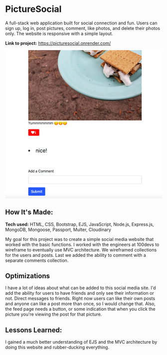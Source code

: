 # PictureSocial
A full-stack web application built for social connection and fun. Users can sign up, log in, post pictures, comment, like photos, and delete their photos only. The website is responsive with a simple layout.

**Link to project:** https://picturesocial.onrender.com/

![alt tag](https://github.com/1jkeepers3/pictureSocial/blob/main/public/images/PictureSocial.png)

## How It's Made:

**Tech used:** HTML, CSS, Bootstrap, EJS, JavaScript, Node.js, Express.js, MongoDB, Mongoose, Passport, Multer, Cloudinary

My goal for this project was to create a simple social media website that worked with the basic functions. I worked with the engineers at 100devs to wireframe to eventually use MVC architecture. We wireframed collections for the users and posts. Last we added the ability to comment with a separate comments collection. 

## Optimizations

I have a lot of ideas about what can be added to this social media site. I'd add the ability for users to have friends and only see their information or not. Direct messages to friends. Right now users can like their own posts and anyone can like a post more than once, so I would change that. Also, the feed page needs a button, or some indication that when you click the picture you're viewing the post for that picture. 

## Lessons Learned:

I gained a much better understanding of EJS and the MVC architecture by doing this website and rubber-ducking everything.